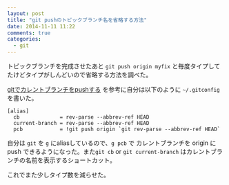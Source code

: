 ```yaml
---
layout: post
title: "git pushのトピックブランチ名を省略する方法"
date: 2014-11-11 11:22
comments: true
categories: 
  - git
---
```


トピックブランチを完成させたあと `git push origin myfix` と毎度タイプしてたけどタイプがしんどいので省略する方法を調べた。

<!--more-->

[gitでカレントブランチをpushする](http://qiita.com/tkengo/items/5bae50fb7531d5a6bbcf) を参考に自分は以下のように `~/.gitconfig` を書いた。

```text ~/.gitconfig
[alias]
  cb             = rev-parse --abbrev-ref HEAD
  current-branch = rev-parse --abbrev-ref HEAD
  pcb            = !git push origin `git rev-parse --abbrev-ref HEAD`
```

自分は `git` を `g` にaliasしているので、`g pcb` で カレントブランチを origin に push できるようになった。また`git cb` or `git current-branch` はカレントブランチの名前を表示するショートカット。

これでまた少しタイプ数を減らせた。
